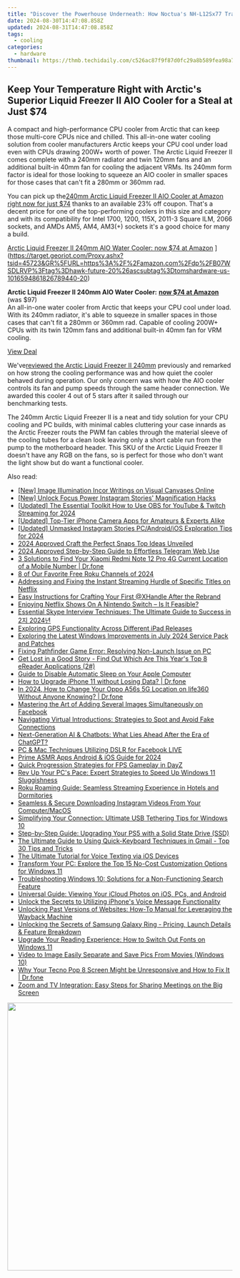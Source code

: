 ```yaml
---
title: "Discover the Powerhouse Underneath: How Noctua's NH-L12Sx77 Transforms Small Form Factor PC Cooling with Superior RAM and VRM Heat Sink Design"
date: 2024-08-30T14:47:08.858Z
updated: 2024-08-31T14:47:08.858Z
tags:
  - cooling
categories:
  - hardware
thumbnail: https://thmb.techidaily.com/c526ac87f9f87d0fc29a8b589fea98a72d504302296a8e604ba200e55b8a3fda.jpg
---
```


## Keep Your Temperature Right with Arctic's Superior Liquid Freezer II AIO Cooler for a Steal at Just $74

A compact and high-performance CPU cooler from Arctic that can keep those multi-core CPUs nice and chilled. This all-in-one water cooling solution from cooler manufacturers Arctic keeps your CPU cool under load even with CPUs drawing 200W+ worth of power. The Arctic Liquid Freezer II comes complete with a 240mm radiator and twin 120mm fans and an additional built-in 40mm fan for cooling the adjacent VRMs. Its 240mm form factor is ideal for those looking to squeeze an AIO cooler in smaller spaces for those cases that can't fit a 280mm or 360mm rad.

 You can pick up the[240mm Arctic Liquid Freezer II AIO Cooler at Amazon right now for just $74](https://target.georiot.com/Proxy.ashx?tsid=45723&GR%5FURL=https%3A%2F%2Famazon.com%2Fdp%2FB07WSDLRVP%3Ftag%3Dhawk-future-20%26ascsubtag%3Dtomshardware-us-3369272946332772527-20) thanks to an available 23% off coupon. That's a decent price for one of the top-performing coolers in this size and category and with its compatibility for Intel 1700, 1200, 115X, 2011-3 Square ILM, 2066 sockets, and AMDs AM5, AM4, AM3(+) sockets it's a good choice for many a build.

[Arctic Liquid Freezer II 240mm AIO Water Cooler: now $74 at Amazon](https://cdn.mos.cms.futurecdn.net/h8nkgwQQTkLyAoxhpvVarN-200-100.png "Arctic Liquid Freezer II 240mm AIO Water Cooler: now $74 at Amazon") ](https://target.georiot.com/Proxy.ashx?tsid=45723&GR%5FURL=https%3A%2F%2Famazon.com%2Fdp%2FB07WSDLRVP%3Ftag%3Dhawk-future-20%26ascsubtag%3Dtomshardware-us-1016594861826789440-20)

**Arctic Liquid Freezer II 240mm AIO Water Cooler:** [**now $74 at Amazon**](https://target.georiot.com/Proxy.ashx?tsid=45723&GR%5FURL=https%3A%2F%2Famazon.com%2Fdp%2FB07WSDLRVP%3Ftag%3Dhawk-future-20%26ascsubtag%3Dtomshardware-us-7075927130231428469-20) (was $97)  
 An all-in-one water cooler from Arctic that keeps your CPU cool under load. With its 240mm radiator, it's able to squeeze in smaller spaces in those cases that can't fit a 280mm or 360mm rad. Capable of cooling 200W+ CPUs with its twin 120mm fans and additional built-in 40mm fan for VRM cooling.

[View Deal](https://target.georiot.com/Proxy.ashx?tsid=45723&GR%5FURL=https%3A%2F%2Famazon.com%2Fdp%2FB07WSDLRVP%3Ftag%3Dhawk-future-20%26ascsubtag%3Dtomshardware-us-1016594861826789440-20)

 We've[reviewed the Arctic Liquid Freezer II 240mm](https://www.tomshardware.com/reviews/arctic-liquid-freezer-ii-240) previously and remarked on how strong the cooling performance was and how quiet the cooler behaved during operation. Our only concern was with how the AIO cooler controls its fan and pump speeds through the same header connection. We awarded this cooler 4 out of 5 stars after it sailed through our benchmarking tests.

 The 240mm Arctic Liquid Freezer II is a neat and tidy solution for your CPU cooling and PC builds, with minimal cables cluttering your case innards as the Arctic Freezer routs the PWM fan cables through the material sleeve of the cooling tubes for a clean look leaving only a short cable run from the pump to the motherboard header. This SKU of the Arctic Liquid Freezer II doesn't have any RGB on the fans, so is perfect for those who don't want the light show but do want a functional cooler.


<ins class="adsbygoogle"
     style="display:block"
     data-ad-format="autorelaxed"
     data-ad-client="ca-pub-7571918770474297"
     data-ad-slot="1223367746"></ins>



<ins class="adsbygoogle"
     style="display:block"
     data-ad-client="ca-pub-7571918770474297"
     data-ad-slot="8358498916"
     data-ad-format="auto"
     data-full-width-responsive="true"></ins>

<span class="atpl-alsoreadstyle">Also read:</span>
<div><ul>
<li><a href="https://some-techniques.techidaily.com/new-image-illumination-incor-writings-on-visual-canvases-online/"><u>[New] Image Illumination  Incor Writings on Visual Canvases Online</u></a></li>
<li><a href="https://instagram-videos.techidaily.com/new-unlock-focus-power-instagram-stories-magnification-hacks/"><u>[New] Unlock Focus Power  Instagram Stories' Magnification Hacks</u></a></li>
<li><a href="https://desktop-recording.techidaily.com/updated-the-essential-toolkit-how-to-use-obs-for-youtube-and-twitch-streaming-for-2024/"><u>[Updated] The Essential Toolkit  How to Use OBS for YouTube & Twitch Streaming for 2024</u></a></li>
<li><a href="https://fox-boxes.techidaily.com/updated-top-tier-iphone-camera-apps-for-amateurs-and-experts-alike/"><u>[Updated] Top-Tier iPhone Camera Apps for Amateurs & Experts Alike</u></a></li>
<li><a href="https://instagram-video-files.techidaily.com/updated-unmasked-instagram-stories-pcandroidios-exploration-tips-for-2024/"><u>[Updated] Unmasked Instagram Stories  PC/Android/iOS Exploration Tips for 2024</u></a></li>
<li><a href="https://snapchat-videos.techidaily.com/2024-approved-craft-the-perfect-snaps-top-ideas-unveiled/"><u>2024 Approved  Craft the Perfect Snaps  Top Ideas Unveiled</u></a></li>
<li><a href="https://article-files.techidaily.com/2024-approved-step-by-step-guide-to-effortless-telegram-web-use/"><u>2024 Approved  Step-by-Step Guide to Effortless Telegram Web Use</u></a></li>
<li><a href="https://android-location-track.techidaily.com/3-solutions-to-find-your-xiaomi-redmi-note-12-pro-4g-current-location-of-a-mobile-number-drfone-by-drfone-virtual-android/"><u>3 Solutions to Find Your Xiaomi Redmi Note 12 Pro 4G Current Location of a Mobile Number | Dr.fone</u></a></li>
<li><a href="https://tech-renaissance.techidaily.com/8-of-our-favorite-free-roku-channels-of-2024/"><u>8 of Our Favorite Free Roku Channels of 2024</u></a></li>
<li><a href="https://tech-renaissance.techidaily.com/addressing-and-fixing-the-instant-streaming-hurdle-of-specific-titles-on-netflix/"><u>Addressing and Fixing the Instant Streaming Hurdle of Specific Titles on Netflix</u></a></li>
<li><a href="https://techno-recovery.techidaily.com/easy-instructions-for-crafting-your-first-xhandle-after-the-rebrand/"><u>Easy Instructions for Crafting Your First @XHandle After the Rebrand</u></a></li>
<li><a href="https://tech-renaissance.techidaily.com/enjoying-netflix-shows-on-a-nintendo-switch-is-it-feasible/"><u>Enjoying Netflix Shows On A Nintendo Switch – Is It Feasible?</u></a></li>
<li><a href="https://tech-renaissance.techidaily.com/essential-skype-interview-techniques-the-ultimate-guide-to-success-in-2-2024/"><u>Essential Skype Interview Techniques: The Ultimate Guide to Success in 2지 2024년</u></a></li>
<li><a href="https://tech-renaissance.techidaily.com/exploring-gps-functionality-across-different-ipad-releases/"><u>Exploring GPS Functionality Across Different iPad Releases</u></a></li>
<li><a href="https://tech-renaissance.techidaily.com/exploring-the-latest-windows-improvements-in-july-2024-service-pack-and-patches/"><u>Exploring the Latest Windows Improvements in July 2024 Service Pack and Patches</u></a></li>
<li><a href="https://program-issues.techidaily.com/fixing-pathfinder-game-error-resolving-non-launch-issue-on-pc/"><u>Fixing Pathfinder Game Error: Resolving Non-Launch Issue on PC</u></a></li>
<li><a href="https://tech-renaissance.techidaily.com/get-lost-in-a-good-story-find-out-which-are-this-years-top-8-ereader-applications-2/"><u>Get Lost in a Good Story - Find Out Which Are This Year's Top 8 eReader Applications (2#)</u></a></li>
<li><a href="https://tech-renaissance.techidaily.com/guide-to-disable-automatic-sleep-on-your-apple-computer/"><u>Guide to Disable Automatic Sleep on Your Apple Computer</u></a></li>
<li><a href="https://review-topics.techidaily.com/how-to-upgrade-iphone-11-without-losing-data-drfone-by-drfone-ios-system-repair-ios-system-repair/"><u>How to Upgrade iPhone 11 without Losing Data? | Dr.fone</u></a></li>
<li><a href="https://location-social.techidaily.com/in-2024-how-to-change-your-oppo-a56s-5g-location-on-life360-without-anyone-knowing-drfone-by-drfone-virtual-android/"><u>In 2024, How to Change Your Oppo A56s 5G Location on life360 Without Anyone Knowing? | Dr.fone</u></a></li>
<li><a href="https://tech-renaissance.techidaily.com/mastering-the-art-of-adding-several-images-simultaneously-on-facebook/"><u>Mastering the Art of Adding Several Images Simultaneously on Facebook</u></a></li>
<li><a href="https://tech-renaissance.techidaily.com/navigating-virtual-introductions-strategies-to-spot-and-avoid-fake-connections/"><u>Navigating Virtual Introductions: Strategies to Spot and Avoid Fake Connections</u></a></li>
<li><a href="https://tech-haven.techidaily.com/next-generation-ai-and-chatbots-what-lies-ahead-after-the-era-of-chatgpt/"><u>Next-Generation AI & Chatbots: What Lies Ahead After the Era of ChatGPT?</u></a></li>
<li><a href="https://facebook-clips.techidaily.com/pc-and-mac-techniques-utilizing-dslr-for-facebook-live/"><u>PC & Mac Techniques  Utilizing DSLR for Facebook LIVE</u></a></li>
<li><a href="https://facebook-video-share.techidaily.com/prime-asmr-apps-android-and-ios-guide-for-2024/"><u>Prime ASMR Apps  Android & iOS Guide for 2024</u></a></li>
<li><a href="https://win-able.techidaily.com/quick-progression-strategies-for-fps-gameplay-in-dayz/"><u>Quick Progression Strategies for FPS Gameplay in DayZ</u></a></li>
<li><a href="https://tech-renaissance.techidaily.com/rev-up-your-pcs-pace-expert-strategies-to-speed-up-windows-11-sluggishness/"><u>Rev Up Your PC's Pace: Expert Strategies to Speed Up Windows 11 Sluggishness</u></a></li>
<li><a href="https://tech-renaissance.techidaily.com/roku-roaming-guide-seamless-streaming-experience-in-hotels-and-dormitories/"><u>Roku Roaming Guide: Seamless Streaming Experience in Hotels and Dormitories</u></a></li>
<li><a href="https://instagram-video-files.techidaily.com/seamless-and-secure-downloading-instagram-videos-from-your-computermacos/"><u>Seamless & Secure  Downloading Instagram Videos From Your Computer/MacOS</u></a></li>
<li><a href="https://common-error.techidaily.com/simplifying-your-connection-ultimate-usb-tethering-tips-for-windows-10/"><u>Simplifying Your Connection: Ultimate USB Tethering Tips for Windows 10</u></a></li>
<li><a href="https://tech-renaissance.techidaily.com/step-by-step-guide-upgrading-your-ps5-with-a-solid-state-drive-ssd/"><u>Step-by-Step Guide: Upgrading Your PS5 with a Solid State Drive (SSD)</u></a></li>
<li><a href="https://tech-renaissance.techidaily.com/the-ultimate-guide-to-using-quick-keyboard-techniques-in-gmail-top-30-tips-and-tricks/"><u>The Ultimate Guide to Using Quick-Keyboard Techniques in Gmail - Top 30 Tips and Tricks</u></a></li>
<li><a href="https://tech-renaissance.techidaily.com/the-ultimate-tutorial-for-voice-texting-via-ios-devices/"><u>The Ultimate Tutorial for Voice Texting via iOS Devices</u></a></li>
<li><a href="https://tech-renaissance.techidaily.com/transform-your-pc-explore-the-top-15-no-cost-customization-options-for-windows-11/"><u>Transform Your PC: Explore the Top 15 No-Cost Customization Options for Windows 11</u></a></li>
<li><a href="https://tech-renaissance.techidaily.com/troubleshooting-windows-10-solutions-for-a-non-functioning-search-feature/"><u>Troubleshooting Windows 10: Solutions for a Non-Functioning Search Feature</u></a></li>
<li><a href="https://tech-renaissance.techidaily.com/universal-guide-viewing-your-icloud-photos-on-ios-pcs-and-android/"><u>Universal Guide: Viewing Your iCloud Photos on iOS, PCs, and Android</u></a></li>
<li><a href="https://tech-renaissance.techidaily.com/unlock-the-secrets-to-utilizing-iphones-voice-message-functionality/"><u>Unlock the Secrets to Utilizing iPhone's Voice Message Functionality</u></a></li>
<li><a href="https://tech-renaissance.techidaily.com/unlocking-past-versions-of-websites-how-to-manual-for-leveraging-the-wayback-machine/"><u>Unlocking Past Versions of Websites: How-To Manual for Leveraging the Wayback Machine</u></a></li>
<li><a href="https://tech-renaissance.techidaily.com/unlocking-the-secrets-of-samsung-galaxy-ring-pricing-launch-details-and-feature-breakdown/"><u>Unlocking the Secrets of Samsung Galaxy Ring - Pricing, Launch Details & Feature Breakdown</u></a></li>
<li><a href="https://tech-renaissance.techidaily.com/upgrade-your-reading-experience-how-to-switch-out-fonts-on-windows-11/"><u>Upgrade Your Reading Experience: How to Switch Out Fonts on Windows 11</u></a></li>
<li><a href="https://extra-resources.techidaily.com/video-to-image-easily-separate-and-save-pics-from-movies-windows-10/"><u>Video to Image  Easily Separate and Save Pics From Movies (Windows 10)</u></a></li>
<li><a href="https://howto.techidaily.com/why-your-tecno-pop-8-screen-might-be-unresponsive-and-how-to-fix-it-drfone-by-drfone-fix-android-problems-fix-android-problems/"><u>Why Your Tecno Pop 8 Screen Might be Unresponsive and How to Fix It | Dr.fone</u></a></li>
<li><a href="https://tech-renaissance.techidaily.com/zoom-and-tv-integration-easy-steps-for-sharing-meetings-on-the-big-screen/"><u>Zoom and TV Integration: Easy Steps for Sharing Meetings on the Big Screen</u></a></li>
</ul></div>

<!-- affiliate ads begin -->
<a href="https://appsumo.8odi.net/c/5597632/2082541/7443" target="_top" id="2082541"><img src="//a.impactradius-go.com/display-ad/7443-2082541" border="0" alt="" width="1200" height="600"/></a><img height="0" width="0" src="https://appsumo.8odi.net/i/5597632/2082541/7443" style="position:absolute;visibility:hidden;" border="0" />
<!-- affiliate ads end -->